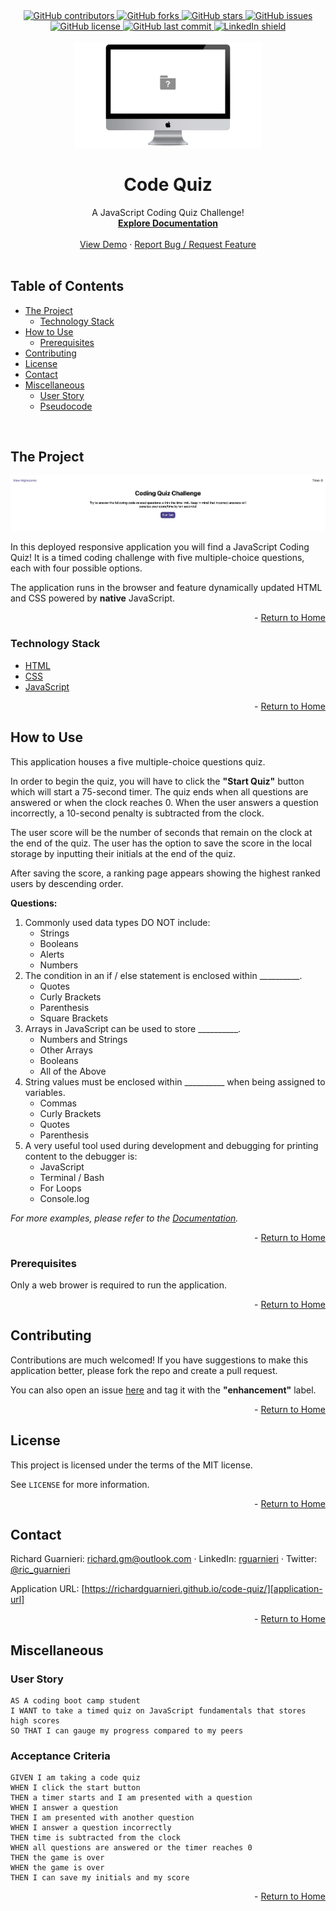 <!-- This template was created following The Markdown Guide - https://www.markdownguide.org/ -->

<!-- If you are editing this README.md on VS Code, please highlight and replace the following keywords enclosed in backticks (``) using:
* MacOS: CMD + Shift + L
* Windows: CRTL + Shift + L

GitHub Username: `richardguarnieri`
GitHub Repository: `code-quiz`
Your Name: `Richard Guarnieri`
Email: `richard.gm@outlook.com`
LinkedIn Username: `rguarnieri`
Twitter Username: `ric_guarnieri`
Project Title: `Code Quiz`
Project Description: `A JavaScript Coding Quiz Challenge!`
-->

<!-- Please also update the following links -->
[logo]: ./img/logo.png
[application-image]: ./img/app-image.png
[application-url]: https://richardguarnieri.github.io/code-quiz/

<div id="home"><div> 

<!-- Badges / Shields -->
<!-- These were created using https://shields.io/ - feel free to replace / create yours by modifying links below: -->

<div align="center">
    <a href="https://github.com/richardguarnieri/code-quiz/graphs/contributors">
        <img alt="GitHub contributors" src="https://img.shields.io/github/contributors/richardguarnieri/code-quiz?style=for-the-badge">
    <a>
     <a href="https://github.com/richardguarnieri/code-quiz/network/members">
        <img alt="GitHub forks" src="https://img.shields.io/github/forks/richardguarnieri/code-quiz?style=for-the-badge">
    <a>
     <a href="https://github.com/richardguarnieri/code-quiz/stargazers">
        <img alt="GitHub stars" src="https://img.shields.io/github/stars/richardguarnieri/code-quiz?style=for-the-badge">
    <a>
     <a href="https://github.com/richardguarnieri/code-quiz/issues">
        <img alt="GitHub issues" src="https://img.shields.io/github/issues/richardguarnieri/code-quiz?style=for-the-badge">
    <a>
     <a href="https://github.com/richardguarnieri/code-quiz/blob/main/LICENSE">
        <img alt="GitHub license" src="https://img.shields.io/github/license/richardguarnieri/code-quiz?label=license&style=for-the-badge">
    <a>
     <a href="https://github.com/richardguarnieri/code-quiz/commits/main">
        <img alt="GitHub last commit" src="https://img.shields.io/github/last-commit/richardguarnieri/code-quiz?style=for-the-badge">
    <a>
    <a href="https://www.linkedin.com/in/rguarnieri/">
        <img alt="LinkedIn shield" src="https://img.shields.io/badge/-LinkedIn-black.svg?style=for-the-badge&logo=linkedin&colorB=555">
    <a>
</div>
<br>


<!-- Header -->

<div align="center">
    <a href="https://github.com/richardguarnieri/code-quiz">
        <img src="./img/logo.png" alt="Logo" width="300" height="auto">
    </a>
    <h1 align="center">Code Quiz</h1>
    <div>
        A JavaScript Coding Quiz Challenge!
        <br>
        <a href="https://github.com/richardguarnieri/code-quiz">
            <strong>Explore Documentation</strong>
        </a>
        <br>
        <br>
        <a href="https://github.com/richardguarnieri/code-quiz">View Demo</a>
        ·
        <a href="https://github.com/richardguarnieri/code-quiz/issues">Report Bug / Request Feature</a>
    </div>
</div>
<br>


<!-- Table of Contents -->
## Table of Contents

* [The Project](#the-project)
    * [Technology Stack](#technology-stack)
* [How to Use](#how-to-use)
    * [Prerequisites](#prerequisites)
* [Contributing](#contributing)
* [License](#license)
* [Contact](#handshake-contact)
* [Miscellaneous](#miscellaneous)
    * [User Story](#user-story)
    * [Pseudocode](#pseudocode)
<br>


<!-- The Project -->
## The Project

[![Application Image][application-image]][application-url]

In this deployed responsive application you will find a JavaScript Coding Quiz! It is a timed coding challenge with five multiple-choice questions, each with four possible options.

The application runs in the browser and feature dynamically updated HTML and CSS powered by **native** JavaScript.

<p align="right"> - <a href="#home">Return to Home</a></p>

### Technology Stack

* [HTML](https://html.spec.whatwg.org/)
* [CSS](https://www.w3.org/TR/CSS/#css)
* [JavaScript](https://www.ecma-international.org/publications-and-standards/standards/ecma-262/)

<p align="right"> - <a href="#home">Return to Home</a></p>


<!-- How to Use -->
## How to Use

This application houses a five multiple-choice questions quiz.

In order to begin the quiz, you will have to click the **"Start Quiz"** button which will start a 75-second timer. The quiz ends when all questions are answered or when the clock reaches 0. When the user answers a question incorrectly, a 10-second penalty is subtracted from the clock.


The user score will be the number of seconds that remain on the clock at the end of the quiz. The user has the option to save the score in the local storage by inputting their initials at the end of the quiz.

After saving the score, a ranking page appears showing the highest ranked users by descending order.

**Questions:**
1. Commonly used data types DO NOT include:
    * Strings
    * Booleans
    * Alerts
    * Numbers
1. The condition in an if / else statement is enclosed within __________.
    * Quotes
    * Curly Brackets
    * Parenthesis
    * Square Brackets
1. Arrays in JavaScript can be used to store __________.
    * Numbers and Strings
    * Other Arrays
    * Booleans
    * All of the Above
1. String values must be enclosed within __________ when being assigned to variables.
    * Commas
    * Curly Brackets
    * Quotes
    * Parenthesis
1. A very useful tool used during development and debugging for printing content to the debugger is:
    * JavaScript
    * Terminal / Bash
    * For Loops
    * Console.log

_For more examples, please refer to the [Documentation][documentation-url]._

<p align="right"> - <a href="#home">Return to Home</a></p>

### Prerequisites

Only a web brower is required to run the application.

<p align="right"> - <a href="#home">Return to Home</a></p>


<!-- Contribuiting -->
## Contributing

Contributions are much welcomed! If you have suggestions to make this application better, please fork the repo and create a pull request. 

You can also open an issue [here][github-issues-url] and tag it with the **"enhancement"** label.

<p align="right"> - <a href="#home">Return to Home</a></p>


<!-- License -->
## License

This project is licensed under the terms of the MIT license. 

See `LICENSE` for more information.

<p align="right"> - <a href="#home">Return to Home</a></p>


<!-- Contact -->
## Contact

Richard Guarnieri: richard.gm@outlook.com · LinkedIn: [rguarnieri][linkedin-url] · Twitter: [@ric_guarnieri][twitter-url]

Application URL: [https://richardguarnieri.github.io/code-quiz/][application-url]

<p align="right"> - <a href="#home">Return to Home</a></p>


<!-- Miscellaneous -->
## Miscellaneous
### User Story
```
AS A coding boot camp student
I WANT to take a timed quiz on JavaScript fundamentals that stores high scores
SO THAT I can gauge my progress compared to my peers
```
### Acceptance Criteria
```
GIVEN I am taking a code quiz
WHEN I click the start button
THEN a timer starts and I am presented with a question
WHEN I answer a question
THEN I am presented with another question
WHEN I answer a question incorrectly
THEN time is subtracted from the clock
WHEN all questions are answered or the timer reaches 0
THEN the game is over
WHEN the game is over
THEN I can save my initials and my score
```

<p align="right"> - <a href="#home">Return to Home</a></p>


<!-- References, Links and Images -->
<!-- Badges / Shields Styles -->
[github-contributors-shield]: https://img.shields.io/github/contributors/richardguarnieri/code-quiz?style=for-the-badge
[github-forks-shield]: https://img.shields.io/github/forks/richardguarnieri/code-quiz?style=for-the-badge
[github-stars-shield]: https://img.shields.io/github/stars/richardguarnieri/code-quiz?style=for-the-badge
[github-issues-shield]: https://img.shields.io/github/issues/richardguarnieri/code-quiz?style=for-the-badge
[github-license-shield]: https://img.shields.io/github/license/richardguarnieri/code-quiz?style=for-the-badge
[github-last-commit-shield]: https://img.shields.io/github/last-commit/richardguarnieri/code-quiz?style=for-the-badge
[linkedin-shield]: https://img.shields.io/badge/-LinkedIn-black.svg?style=for-the-badge&logo=linkedin&colorB=555

<!-- Badges / Shields URL -->
[github-contributors-url]: https://github.com/richardguarnieri/code-quiz/graphs/contributors
[github-forks-url]: https://github.com/richardguarnieri/code-quiz/network/members
[github-stars-url]: https://github.com/richardguarnieri/code-quiz/stargazers
[github-issues-url]: https://github.com/richardguarnieri/code-quiz/issues
[github-license-url]: https://github.com/richardguarnieri/code-quiz/blob/main/LICENSE
[linkedin-url]: https://linkedin.com/in/rguarnieri

<!-- Non Badge / Shield Reference Links -->
[documentation-url]: https://github.com/richardguarnieri/code-quiz
[twitter-url]: https://twitter.com/ric_guarnieri